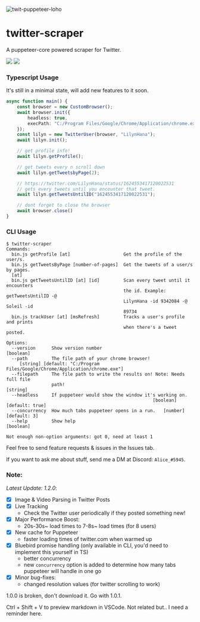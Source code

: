 ![twit-puppeteer-loho](https://user-images.githubusercontent.com/68234036/220058870-dcc40d37-68c0-4861-993f-99c794056dba.png) 
# twitter-scraper

A puppeteer-core powered scraper for Twitter.

![](https://img.shields.io/npm/l/@lilyn/twitter-scraper?style=flat-square) ![](https://img.shields.io/npm/v/@lilyn/twitter-scraper?style=flat-square)

### Typescript Usage
It's still in a minimal state, will add new features to it soon.
```ts
async function main() {
    const browser = new CustomBrowser();
    await browser.init({
        headless: true,
        execPath: "C:/Program Files/Google/Chrome/Application/chrome.exe" 
    });
    const lilyn = new TwitterUser(browser, "LilynHana");
    await lilyn.init();

    // get profile info!
    await lilyn.getProfile();

    // get tweets every n scroll down
    await lilyn.getTweetsbyPage(2);

    // https://twitter.com/LilynHana/status/1624553417120022531
    // gets every tweets until you encounter that tweet.
    await lilyn.getTweetsUntilID("1624553417120022531");

    // dont forget to close the browser
    await browser.close()
}
```

### CLI Usage
```
$ twitter-scraper
Commands:
  bin.js getProfile [at]                    Get the profile of the user/s.
  bin.js getTweetsByPage [number-of-pages]  Get the tweets of a user/s by pages.
  [at]
  bin.js getTweetsUntilID [at] [id]         Scan every tweet until it encounters
                                            the id. Example: getTweetsUntilID -@
                                            LilynHana -id 9342084 -@ Soleil -id
                                            89734
  bin.js trackUser [at] [msRefresh]         Tracks a user's profile and prints
                                            when there's a tweet posted.

Options:
  --version      Show version number                                   [boolean]
  --path         The file path of your chrome browser!
     [string] [default: "C:/Program Files/Google/Chrome/Application/chrome.exe"]
  --filepath     The file path to write the results on! Note: Needs full file
                 path!                                                  [string]
  --headless     If puppeteer would show the window it's working on.
                                                       [boolean] [default: true]
  --concurrency  How much tabs puppeteer opens in a run.   [number] [default: 3]
  --help         Show help                                             [boolean]

Not enough non-option arguments: got 0, need at least 1
```
Feel free to send feature requests & issues in the Issues tab.

If you want to ask me about stuff, send me a DM at Discord: `Alice_#5945`.

### Note:
*Latest Update: 1.2.0*:
  - [X] Image & Video Parsing in Twitter Posts
  - [X] Live Tracking
    - Check the Twitter user periodically if they posted something new!
  - [X] Major Performance Boost:
    - 20s-30s~ load times to 7-8s~ load times (for 8 users)
  - [X] New cache for Puppeteer
      - faster loading times of twitter.com when warmed up
  - [X] Bluebird promise handling (only available in CLI, you'd need to implement this yourself in TS)
      - better concurrency
      - new `concurrency` option is added to determine how many tabs puppeteer will handle in one go
  - [X] Minor bug-fixes:
      - changed resolution values (for twitter scrolling to work)

1.0.0 is broken, don't download it. Go with 1.0.1.

Ctrl + Shift + V to preview markdown in VSCode. Not related but.. I need a reminder here.